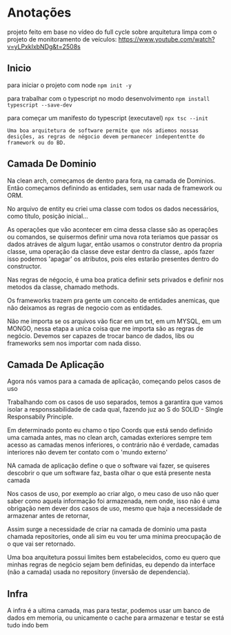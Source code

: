 # Anotações

projeto feito em base no vídeo do full cycle sobre arquitetura limpa com o projeto de monitoramento de veículos:
https://www.youtube.com/watch?v=yLPxkIxbNDg&t=2508s

## Inicio

para iniciar o projeto com node
```npm init -y```

para trabalhar com o typescript no modo desenvolvimento
```npm install typescript --save-dev ```

para começar um manifesto do typescript (executavel) 
```npx tsc --init```



```
Uma boa arquitetura de software permite que nós adiemos nossas desições, as regras de négocio devem permanecer indepententte do framework ou do BD.
```

## Camada De Dominio

Na clean arch, começamos de dentro para fora, na camada de Dominios. Então começamos definindo as entidades, sem usar nada de framework ou ORM.

No arquivo de entity eu criei uma classe com todos os dados necessários, como título, posição inicial... 

As operações que vão acontecer em cima dessa classe são as operações ou comandos, se quisermos definir uma nova rota teriamos que passar os dados atráves de algum lugar, então usamos o construtor dentro da propria classe, uma operação da classe deve estar dentro da classe,. após fazer isso podemos 'apagar' os atributos, pois eles estarão presentes dentro do constructor.

Nas regras de négocio, é uma boa pratica definir sets privados e definir nos metodos da classe, chamado methods.

Os frameworks trazem pra gente um conceito de entidades anemicas, que não deixamos as regras de negocio com as entidades.

Não me importa se os arquivos vão ficar em um txt, em um MYSQL, em um MONGO, nessa etapa a unica coisa que me importa são as regras de negócio. Devemos ser capazes de trocar banco de dados, libs ou frameworks sem nos importar com nada disso. 

## Camada De Aplicação

Agora nós vamos para a camada de aplicação, começando pelos casos de uso

Trabalhando com os casos de uso separados, temos a garantira que vamos isolar a responssabilidade de cada qual, fazendo juz ao S do SOLID - SIngle Responsabily Principle.

Em determinado ponto eu chamo o tipo Coords que está sendo definido uma camada antes, mas no clean arch, camadas exteriores sempre tem acesso as camadas menos inferiores, o contrário não é verdade, camadas interiores não devem ter contato com o 'mundo externo' 

NA camada de aplicação define o que o software vai fazer, se quiseres descobrir o que um software faz, basta olhar o que está presente nesta camada

Nos casos de uso, por exemplo ao criar algo, o meu caso de uso não quer saber como aquela informação foi armazenada, nem onde,  isso não é uma obrigação nem dever dos casos de uso, mesmo que haja a necessidade de armazenar antes de retornar,

Assim surge a necessidade de criar na camada de dominio uma pasta chamada repositories, onde ali sim eu vou ter uma minima preocupação de o que vai ser retornado. 

Uma boa arquitetura possui limites bem estabelecidos, como eu quero que minhas regras de negócio sejam bem definidas, eu dependo da interface (não a camada) usada no repository (inversão de dependencia).

## Infra
A infra é a ultima camada, mas para testar, podemos usar um banco de dados em memoria, ou unicamente o cache para armazenar e testar se está tudo indo bem

